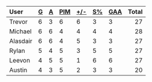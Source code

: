 | User | [G](https://github.com/rylancole/world-juniors/blob/master/STANDINGS.md#goals) | [A](https://github.com/rylancole/world-juniors/blob/master/STANDINGS.md#assists) | [PIM](https://github.com/rylancole/world-juniors/blob/master/STANDINGS.md#penalties-in-minutes) | [+/-](https://github.com/rylancole/world-juniors/blob/master/STANDINGS.md#plus--minus) | [S%](https://github.com/rylancole/world-juniors/blob/master/STANDINGS.md#save-percentage) | [GAA](https://github.com/rylancole/world-juniors/blob/master/STANDINGS.md#goals-against-average) | Total |
| :--- | ---- | ---- | ---- | ---- | ---- | ---- |  -----: |
| Trevor | 6 | 3 | 6 | 6 | 3 | 3 | 27 |
| Michael | 6 | 6 | 4 | 4 | 4 | 4 | 28 |
| Alasdair | 6 | 6 | 4 | 5 | 3 | 3 | 27 |
| Rylan | 5 | 4 | 5 | 3 | 5 | 5 | 27 |
| Leevon | 4 | 5 | 5 | 1 | 6 | 6 | 27 |
| Austin | 4 | 3 | 5 | 2 | 3 | 3 | 20 |
